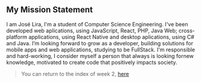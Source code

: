 ## My Mission Statement
I am José Lira, I'm a student of Computer Science Engineering. I've been developed web aplications,
using JavaScript, React, PHP, Java Web; cross-platform applications, using React Native and desktop
aplications, using C# and Java. I’m looking forward to grow as a developer, building solutions for
mobile apps and web applications, studying to be FullStack. I'm responsible and hard-working, I
consider myself a person that always is looking fornew knowledge, motivated to create code that
positively impacts society.

> You can return to the index of week 2, [here](indexWeek2.md)